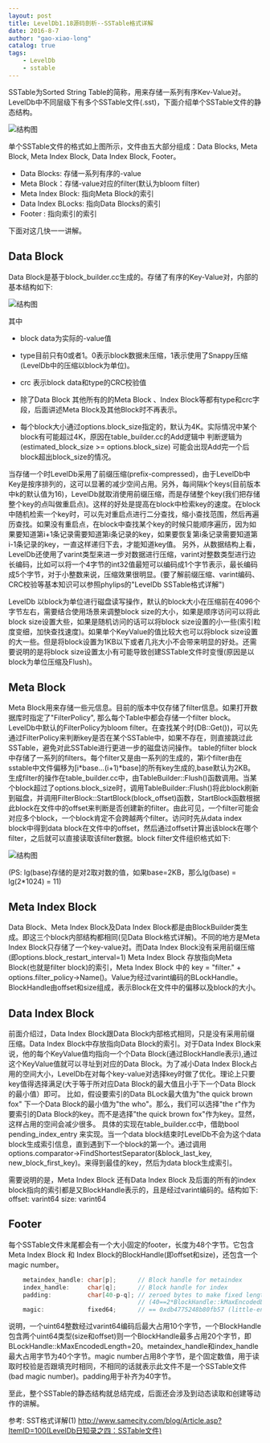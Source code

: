```yaml
---
layout: post
title: LevelDb1.18源码剖析--SSTable格式详解
date: 2016-8-7
author: "gao-xiao-long"
catalog: true
tags:
    - LevelDb
    - sstable
---
```


SSTable为Sorted String Table的简称，用来存储一系列有序Kev-Value对。LevelDb中不同层级下有多个SSTable文件(.sst)，下面介绍单个SSTable文件的静态结构。

![结构图](/img/in-post/leveldb/sstable.png)

单个SSTable文件的格式如上图所示，文件由五大部分组成：Data Blocks, Meta Block, Meta Index Block, Data Index Block, Footer。

* Data Blocks: 存储一系列有序的-value
* Meta Block：存储-value对应的filter(默认为bloom filter)
* Meta Index Block: 指向Meta Block的索引
* Data Index BLocks: 指向Data Blocks的索引
* Footer : 指向索引的索引

下面对这几快一一讲解。

## Data Block

Data Block是基于block_builder.cc生成的。存储了有序的Key-Value对，内部的基本结构如下:

![结构图](/img/in-post/leveldb/data_block.png)

其中

* block data为实际的-value值

* type目前只有0或者1。0表示block数据未压缩，1表示使用了Snappy压缩(LevelDb中的压缩以block为单位)。

* crc 表示block data和type的CRC校验值

* 除了Data Block 其他所有的的Meta Block 、Index Block等都有type和crc字段，后面讲述Meta Block及其他Block时不再表示。
* 每个block大小通过options.block_size指定的，默认为4K。实际情况中某个block有可能超过4K，原因在table_builder.cc的Add逻辑中
判断逻辑为(estimated_block_size >= options.block_size) 可能会出现Add完一个后block超出block_size的情况。

当存储一个时LevelDb采用了前缀压缩(prefix-compressed)，由于LevelDb中Key是按序排列的，这可以显著的减少空间占用。另外，每间隔k个keys(目前版本中k的默认值为16)，LevelDb就取消使用前缀压缩，而是存储整个key(我们把存储整个key的点叫做重启点)。这样的好处是提高在block中检索key的速度。在block中随机检索一个key时，可以先对重启点进行二分查找，缩小查找范围，然后再遍历查找。如果没有重启点，在block中查找某个key的时候只能顺序遍历，因为如果要知道第i+1条记录需要知道第i条记录的key，如果要恢复第i条记录需要知道第i-1条记录的key，一直这样递归下去，才能知道key值。
另外，从数据结构上看，LevelDb还使用了varint类型来进一步对数据进行压缩，varint对整数类型进行边长编码，比如可以将一个4字节的int32值最短可以编码成1个字节表示，最长编码成5个字节，对于小整数来说，压缩效果很明显。(要了解前缀压缩、varint编码、CRC校验等基本知识可以参照phylips的"LevelDb SSTable格式详解")

LevelDb 以block为单位进行磁盘读写操作，默认的block大小在压缩前在4096个字节左右，需要结合使用场景来调整block size的大小，如果是顺序访问可以将此block size设置大些，如果是随机访问的话可以将block size设置的小一些(索引粒度变细，加快查找速度)。如果单个KeyValue的值比较大也可以将block size设置的大一些。但是将block设置为1KB以下或者几兆大小不会带来明显的好处。还需要说明的是将block size设置太小有可能导致创建SSTable文件时变慢(原因是以block为单位压缩及Flush)。

## Meta Block
Meta Block用来存储一些元信息。目前的版本中仅存储了filter信息。如果打开数据库时指定了"FilterPolicy", 那么每个Table中都会存储一个filter block。LevelDb中默认的FilterPolicy为bloom filter。在查找某个时(DB::Get())，可以先通过FilterPolicy来判断key是否在某个SSTable中，如果不存在，则直接跳过此SSTable，避免对此SSTable进行更进一步的磁盘访问操作。
table的filter block中存储了一系列的filters。每个filter又是由一系列的生成的，第i个filter由在sstable中文件偏移为[i*base...(i+1)*base]的所有key生成的,base默认为2KB。生成filter的操作在table_builder.cc中，由TableBuilder::Flush()函数调用。当某个block超过了options.block_size时，调用TableBuilder::Flush()将此block刷新到磁盘，并调用FilterBlock::StartBlock(block_offset)函数，StartBlock函数根据此block在文件中的offset来判断是否创建新的filter。由此可见，一个filter可能会对应多个block，一个block肯定不会跨越两个filter。访问时先从data index block中得到data block在文件中的offset，然后通过offset计算出该block在哪个filter，之后就可以直接读取该filter数据。block filter文件组织格式如下:

![结构图](/img/in-post/leveldb/filter_block.png)

(PS: lg(base)存储的是对2取对数的值，如果base=2KB，那么lg(base) = lg(2*1024) = 11)

## Meta Index Block
Data Block、Meta Index Block及Data Index Block都是由BlockBuilder类生成。即这三个block内部结构都相同(见Data Block格式详解)。不同的地方是Meta Index Block只存储了一个key-value对。而Data Index Block没有采用前缀压缩(即options.block_restart_interval=1)
Meta Index Block 存放指向Meta Block(也就是filter block)的索引，Meta Index Block 中的 key = "filter." + options.filter_policy->Name()。Value为经过varint编码的BLockHandle。BlockHandle由offset和size组成，表示Block在文件中的偏移以及block的大小。

## Data Index Block
前面介绍过，Data Index Block跟Data Block内部格式相同，只是没有采用前缀压缩。Data Index Block中存放指向Data Block的索引。对于Data Index Block来说，他的每个KeyValue值均指向一个个Data Block(通过BlockHandle表示),通过这个KeyValue值就可以寻址到对应的Data Block。为了减小Data Index Block占用的空间大小，LevelDb在对每个key-value对选择key时做了优化。理论上只要key值得选择满足(大于等于所对应Data Block的最大值且小于下一个Data Block的最小值）即可。 比如，假设要索引的Data BLock最大值为"the quick brown fox" 下一个Data Block的最小值为"the who"。那么，我们可以选择"the r"作为要索引的Data Block的key。而不是选择"the quick brown fox"作为key。显然，这样占用的空间会减少很多。
具体的实现在table_builder.cc中，借助bool pending_index_entry 来实现。当一个data block结束时LevelDb不会为这个data block生成索引信息，直到遇到下一个block的第一个。通过调用options.comparator->FindShortestSeparator(&block_last_key, new_block_first_key)。来得到最佳的key，然后为data block生成索引。

需要说明的是，Meta Index Block 还有Data Index Block 及后面的所有的index block指向的索引都是又BlockHandle表示的，且是经过varint编码的。结构如下:
offset: varint64
size: varint64

## Footer
每个SSTable文件末尾都会有一个大小固定的footer，长度为48个字节。它包含Meta Index Block 和 Index Block的BlockHandle(即offset和size)，还包含一个magic number。

```C++
    metaindex_handle: char[p];      // Block handle for metaindex
    index_handle:     char[q];      // Block handle for index
    padding:          char[40-p-q]; // zeroed bytes to make fixed length
                                    // (40==2*BlockHandle::kMaxEncodedLength)
    magic:            fixed64;      // == 0xdb4775248b80fb57 (little-endian)

```
说明，一个uint64整数经过varint64编码后最大占用10个字节，一个BlockHandle包含两个uint64类型(size和offset)则一个BlockHandle最多占用20个字节，即BLockHandle::kMaxEncodedLength=20。metaindex_handle和index_handle最大占用字节为40个字节。magic number占用8个字节，是个固定数值，用于读取时校验是否跟填充时相同，不相同的话就表示此文件不是一个SSTable文件(bad magic number)。padding用于补齐为40字节。

至此，整个SSTable的静态结构就总结完成，后面还会涉及到动态读取和创建等动作的讲解。


参考:
    SST格式详解(1)
    http://www.samecity.com/blog/Article.asp?ItemID=100(LevelDb日知录之四：SSTable文件)

